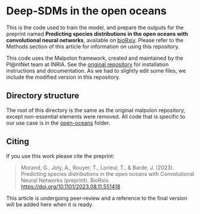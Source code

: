 # Deep-SDMs in the open oceans

This is the code used to train the model, and prepare the outputs for the preprint named **Predicting species distributions in the open oceans with convolutional neural networks**, available on [bioRxiv](https://doi.org/10.1101/2023.08.11.551418
). Please refer to the Methods section of this article for information on using this repository.

This code uses the Malpolon framework, created and maintained by the Pl@ntNet team at INRIA.
See the [original repository](https://github.com/plantnet/malpolon) for installation instructions and documentation.
As we had to slightly edit some files, we include the modified version in this repository.

## Directory structure

The root of this directory is the same as the original malpolon repository, except non-essential elements were removed.
All code that is specific to our use case is in the [open-oceans](open-oceans) folder.

## Citing

If you use this work please cite the preprint:

> Morand, G., Joly, A., Rouyer, T., Lorieul, T., &amp; Barde, J. (2023). Predicting species distributions in the open oceans with Convolutional Neural Networks (preprint). BioRxiv. https://doi.org/10.1101/2023.08.11.551418 

This article is undergoing peer-review and a reference to the final version will be added here when it is ready.
